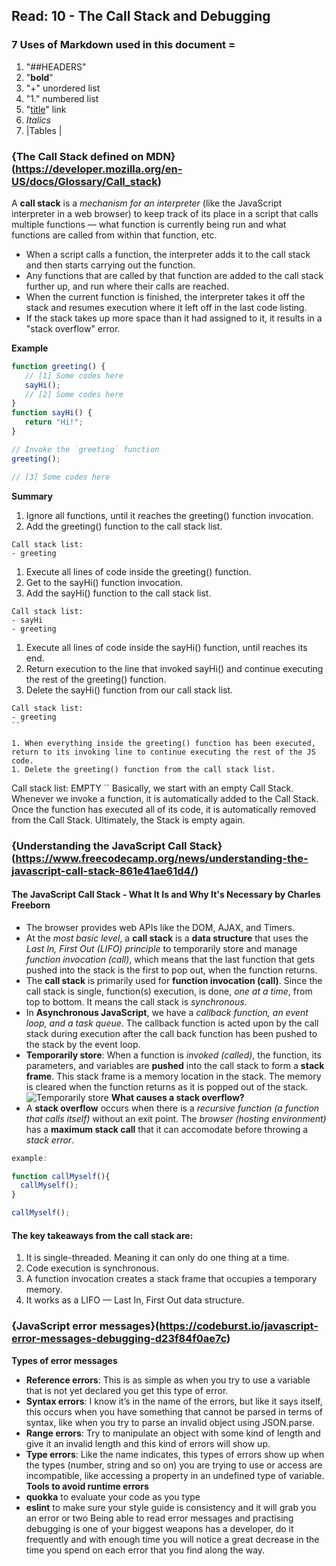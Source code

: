 ## Read: 10 - The Call Stack and Debugging

### 7 Uses of Markdown used in this document =
1. "##HEADERS"
1. "**bold**"
1. "+" unordered list
1. "1." numbered list
1. "[title](https://www.example.com)" link
1. *Italics*
1. |Tables | 

### {The Call Stack defined on MDN}(https://developer.mozilla.org/en-US/docs/Glossary/Call_stack)
A **call stack** is a *mechanism for an interpreter* (like the JavaScript interpreter in a web browser) to keep track of its place in a script that calls multiple functions — what function is currently being run and what functions are called from within that function, etc.
+ When a script calls a function, the interpreter adds it to the call stack and then starts carrying out the function.
+ Any functions that are called by that function are added to the call stack further up, and run where their calls are reached.
+ When the current function is finished, the interpreter takes it off the stack and resumes execution where it left off in the last code listing.
+ If the stack takes up more space than it had assigned to it, it results in a "stack overflow" error.

**Example**
```javascript
function greeting() {
   // [1] Some codes here
   sayHi();
   // [2] Some codes here
}
function sayHi() {
   return "Hi!";
}

// Invoke the `greeting` function
greeting();

// [3] Some codes here
```
**Summary**
1. Ignore all functions, until it reaches the greeting() function invocation.
1. Add the greeting() function to the call stack list.
```
Call stack list:
- greeting
```

1. Execute all lines of code inside the greeting() function.
1. Get to the sayHi() function invocation.
1. Add the sayHi() function to the call stack list.
```
Call stack list:
- sayHi
- greeting
```

1. Execute all lines of code inside the sayHi() function, until reaches its end.
1. Return execution to the line that invoked sayHi() and continue executing the rest of the greeting() function.
1. Delete the sayHi() function from our call stack list.
```
Call stack list:
- greeting
``

1. When everything inside the greeting() function has been executed, return to its invoking line to continue executing the rest of the JS code.
1. Delete the greeting() function from the call stack list.
```
Call stack list:
EMPTY
``
Basically, we start with an empty Call Stack. Whenever we invoke a function, it is automatically added to the Call Stack. Once the function has executed all of its code, it is automatically removed from the Call Stack. Ultimately, the Stack is empty again.
### {Understanding the JavaScript Call Stack}(https://www.freecodecamp.org/news/understanding-the-javascript-call-stack-861e41ae61d4/)

#### The JavaScript Call Stack - What It Is and Why It's Necessary by Charles Freeborn
+ The browser provides web APIs like the DOM, AJAX, and Timers.
+ At the *most basic level*, a **call stack** is a **data structure** that uses the *Last In, First Out (LIFO) principle* to temporarily store and manage *function invocation (call)*, which means that the last function that gets pushed into the stack is the first to pop out, when the function returns.
+ The **call stack** is primarily used for **function invocation (call)**. Since the call stack is single, function(s) execution, is done, *one at a time*, from top to bottom. It means the call stack is *synchronous*.
+ In **Asynchronous JavaScript**, we have a *callback function, an event loop, and a task queue*. The callback function is acted upon by the call stack during execution after the call back function has been pushed to the stack by the event loop.
+ **Temporarily store**: When a function is *invoked (called)*, the function, its parameters, and variables are **pushed** into the call stack to form a **stack frame**. This stack frame is a memory location in the stack. The memory is cleared when the function returns as it is popped out of the stack.
 ![Temporarily store](https://cdn-media-1.freecodecamp.org/images/QgR2uIk7tW0YNz0Xm8g0jAPeRFI0e4sCejsv)
**What causes a stack overflow?**
+ A **stack overflow** occurs when there is a *recursive function (a function that calls itself)* without an exit point. The *browser (hosting environment)* has a **maximum stack call** that it can accomodate before throwing a *stack error*.
``` javascript
example:

function callMyself(){
  callMyself();
}

callMyself();
```
#### The key takeaways from the call stack are:
1. It is single-threaded. Meaning it can only do one thing at a time.
2. Code execution is synchronous.
3. A function invocation creates a stack frame that occupies a temporary memory.
4. It works as a LIFO — Last In, First Out data structure.
### {JavaScript error messages}(https://codeburst.io/javascript-error-messages-debugging-d23f84f0ae7c)
**Types of error messages**
+ **Reference errors**: This is as simple as when you try to use a variable that is not yet declared you get this type of error.
+ **Syntax errors**: I know it’s in the name of the errors, but like it says itself, this occurs when you have something that cannot be parsed in terms of syntax, like when you try to parse an invalid object using JSON.parse.
+ **Range errors**: Try to manipulate an object with some kind of length and give it an invalid length and this kind of errors will show up.
+ **Type errors**: Like the name indicates, this types of errors show up when the types (number, string and so on) you are trying to use or access are incompatible, like accessing a property in an undefined type of variable.
**Tools to avoid runtime errors**
+ **quokka** to evaluate your code as you type
+ **eslint** to make sure your style guide is consistency and it will grab you an error or two 
Being able to read error messages and practising debugging is one of your biggest weapons has a developer, do it frequently and with enough time you will notice a great decrease in the time you spend on each error that you find along the way.
